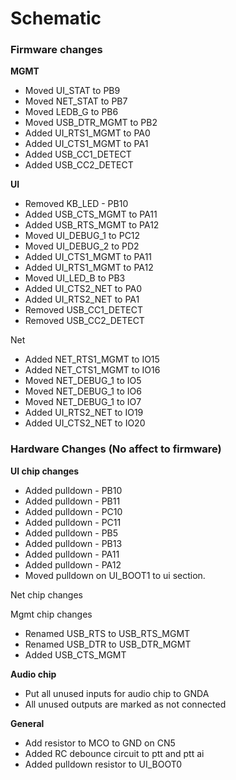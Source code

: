 
# Schematic

### Firmware changes
**MGMT**
- Moved UI_STAT to PB9
- Moved NET_STAT to PB7
- Moved LEDB_G to PB6
- Moved USB_DTR_MGMT to PB2
- Added UI_RTS1_MGMT to PA0
- Added UI_CTS1_MGMT to PA1
- Added USB_CC1_DETECT
- Added USB_CC2_DETECT

**UI**
- Removed KB_LED - PB10
- Added USB_CTS_MGMT to PA11
- Added USB_RTS_MGMT to PA12
- Moved UI_DEBUG_1 to PC12
- Moved UI_DEBUG_2 to PD2
- Added UI_CTS1_MGMT to PA11
- Added UI_RTS1_MGMT to PA12
- Moved UI_LED_B to PB3
- Added UI_CTS2_NET to PA0
- Added UI_RTS2_NET to PA1
- Removed USB_CC1_DETECT
- Removed USB_CC2_DETECT

Net
- Added NET_RTS1_MGMT to IO15
- Added NET_CTS1_MGMT to IO16
- Moved NET_DEBUG_1 to IO5
- Moved NET_DEBUG_1 to IO6
- Moved NET_DEBUG_1 to IO7
- Added UI_RTS2_NET to IO19
- Added UI_CTS2_NET to IO20
### Hardware Changes (No affect to firmware)
**UI chip changes**
- Added pulldown - PB10
- Added pulldown - PB11
- Added pulldown - PC10
- Added pulldown - PC11
- Added pulldown - PB5
- Added pulldown - PB13
- Added pulldown - PA11
- Added pulldown - PA12
- Moved pulldown on UI_BOOT1 to ui section.

Net chip changes

Mgmt chip changes
- Renamed USB_RTS to USB_RTS_MGMT
- Renamed USB_DTR to USB_DTR_MGMT
- Added USB_CTS_MGMT

**Audio chip**
- Put all unused inputs for audio chip to GNDA
- All unused outputs are marked as not connected

**General**
- Add resistor to MCO to GND on CN5
- Added RC debounce circuit to ptt and ptt ai
- Added pulldown resistor to UI_BOOT0